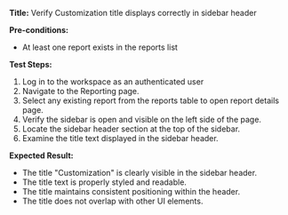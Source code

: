**Title:** Verify Customization title displays correctly in sidebar header

**Pre-conditions:**
* At least one report exists in the reports list

**Test Steps:**
1. Log in to the workspace as an authenticated user
1. Navigate to the Reporting page.
2. Select any existing report from the reports table to open report details page.
3. Verify the sidebar is open and visible on the left side of the page.
4. Locate the sidebar header section at the top of the sidebar.
5. Examine the title text displayed in the sidebar header.

**Expected Result:**
* The title "Customization" is clearly visible in the sidebar header.
* The title text is properly styled and readable.
* The title maintains consistent positioning within the header.
* The title does not overlap with other UI elements.